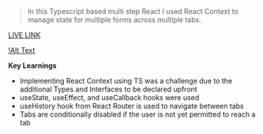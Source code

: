 >In this Typescript based multi step React I used React Context to manage state for multiple forms across multiple tabs.


[LIVE LINK](https://app.netlify.com/sites/priceless-clarke-c7acf9/overview) 

[!Alt Text](https://github.com/venky4c/multi-step-form-router/blob/master/dist/src/multi-step.gif)

**Key Learnings**

- Implementing React Context using TS was a challenge due to the additional Types and Interfaces to be declared upfront
- useState, useEffect, and useCallback hooks were used
- useHistory hook from React Router is used to navigate between tabs
- Tabs are conditionally disabled if the user is not yet permitted to reach a tab
